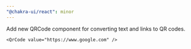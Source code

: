 ```yaml
---
"@chakra-ui/react": minor
---
```


Add new QRCode component for converting text and links to QR codes.

```tsx
<QrCode value="https://www.google.com" />
```

